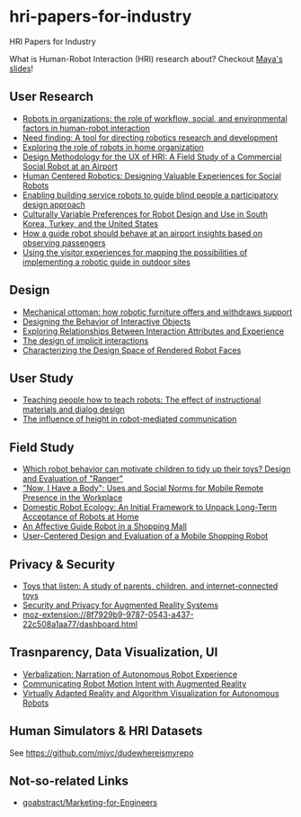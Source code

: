 # hri-papers-for-industry
HRI Papers for Industry

What is Human-Robot Interaction (HRI) research about? Checkout [Maya's slides](https://homes.cs.washington.edu/~todorov/courses/cseP590/07_HRI.pdf)!

## User Research

- [Robots in organizations: the role of workflow, social, and environmental factors in human-robot interaction](https://www.sunyoungkim.org/class/old/ede_sp17/readings/Week6_RobotsinOrganizations.pdf)
- [Need finding: A tool for directing robotics research and development](http://www.leilatakayama.org/downloads/Takayama.NeedFindingWorkshop_RSS2011.pdf)
- [Exploring the role of robots in home organization](https://www.researchgate.net/profile/Caroline-Pantofaru/publication/229068197_Exploring_the_role_of_robots_in_home_organization/links/5422100f0cf26120b7a00fca/Exploring-the-role-of-robots-in-home-organization.pdf)
- [Design Methodology for the UX of HRI: A Field Study of a Commercial Social Robot at an Airport](https://www.researchgate.net/profile/Meg-Tonkin/publication/322353247_Design_Methodology_for_the_UX_of_HRI_A_Field_Study_of_a_Commercial_Social_Robot_at_an_Airport/links/5b173bc7aca272d24cc3c578/Design-Methodology-for-the-UX-of-HRI-A-Field-Study-of-a-Commercial-Social-Robot-at-an-Airport.pdf)
- [Human Centered Robotics: Designing Valuable Experiences for Social Robots](http://socialrobotsinthewild.org/wp-content/uploads/2018/02/HRI-SRW_2018_paper_2.pdf)
- [Enabling building service robots to guide blind people a participatory design approach](https://homes.cs.washington.edu/~mcakmak/pdfs/2016/azenkot2016hri.pdf)
- [Culturally Variable Preferences for Robot Design and Use in South Korea, Turkey, and the United States](https://thrish.org/wp-content/uploads/2018/11/Culturally-variable-preferenaces-for-robot-design.pdf)
- [How a guide robot should behave at an airport insights based on observing passengers](http://spencer.eu/papers/joosseCTIT15.pdf)
- [Using the visitor experiences for mapping the possibilities of implementing a robotic guide in outdoor sites](https://ieeexplore.ieee.org/abstract/document/6343889)

## Design

- [Mechanical ottoman: how robotic furniture offers and withdraws support](https://vimeo.com/114106164)
- [Designing the Behavior of Interactive Objects](https://www.researchgate.net/profile/Nikolas-Martelaro/publication/311491451_Designing_the_Behavior_of_Interactive_Objects/links/5aa5eab50f7e9badd9ab5e98/Designing-the-Behavior-of-Interactive-Objects.pdf)
- [Exploring Relationships Between Interaction Attributes and Experience](https://www.researchgate.net/profile/Sarah-Diefenbach/publication/257197162_Exploring_Relationships_Between_Interaction_Attributes_and_Experience/links/00b7d5249c79cdec59000000/Exploring-Relationships-Between-Interaction-Attributes-and-Experience.pdf)
- [The design of implicit interactions](https://www.wendyju.com/publications/ImplicitInteraction-WJ.doc.pdf)
- [Characterizing the Design Space of Rendered Robot Faces](https://par.nsf.gov/servlets/purl/10067196)

## User Study

- [Teaching people how to teach robots: The effect of instructional materials and dialog design](http://www.leilatakayama.org/downloads/Takayama.PbD_HRI2014_prepress.pdf)
- [The influence of height in robot-mediated communication](http://web.tuat.ac.jp/~gvlab/ronbun/ReadingGroupHCR/The%20Influence%20of%20Height%20in%20Robot-Mediated%20Communication.pdf)

## Field Study

- [Which robot behavior can motivate children to tidy up their toys? Design and Evaluation of "Ranger"](https://academia.skadge.org/publis/fink2014which.pdf)
- ["Now, I Have a Body": Uses and Social Norms for Mobile Remote Presence in the Workplace](https://hai.ischool.utexas.edu/Publication/Paper%20PDFs/2011-CHI-telepresence.pdf)
- [Domestic Robot Ecology: An Initial Framework to Unpack Long-Term Acceptance of Robots at Home](http://www.hichristensen.com/hic-papers/SORO_2010.pdf)
- [An Affective Guide Robot in a Shopping Mall](http://citeseerx.ist.psu.edu/viewdoc/download?doi=10.1.1.152.3428&rep=rep1&type=pdf)
- [User-Centered Design and Evaluation of a Mobile Shopping Robot](https://www.nicola-doering.de/wp-content/uploads/2014/08/D%C3%B6ring-P%C3%B6schl-Gross-Bley-Martin-Boehme-2015-User-Centerd-Design-and-Evaluation-of-a-Mobile-Shopping-Robot.pdf)

## Privacy & Security

- [Toys that listen: A study of parents, children, and internet-connected toys](https://digitalcommons.law.uw.edu/cgi/viewcontent.cgi?article=1002&context=techlab)
- [Security and Privacy for Augmented Reality Systems](https://homes.cs.washington.edu/~yoshi/papers/arsec-cacm2014-preprint.pdf)
- [moz-extension://8f7929b9-9787-0543-a437-22c508a1aa77/dashboard.html](https://hcrlab.cs.washington.edu/assets/pdfs/2015/butler2015hri.pdf)

## Trasnparency, Data Visualization, UI

- [Verbalization: Narration of Autonomous Robot Experience](https://www.ijcai.org/Proceedings/16/Papers/127.pdf)
- [Communicating Robot Motion Intent with Augmented Reality](https://www.researchgate.net/profile/Hooman-Hedayati/publication/323595221_Communicating_Robot_Motion_Intent_with_Augmented_Reality/links/5abbed870f7e9bfc04559830/Communicating-Robot-Motion-Intent-with-Augmented-Reality.pdf)
- [Virtually Adapted Reality and Algorithm Visualization for Autonomous Robots](http://www.cs.cmu.edu/~mmv/papers/16robocup-danny.pdf)

## Human Simulators & HRI Datasets

See https://github.com/mjyc/dudewhereismyrepo

## Not-so-related Links

- [goabstract/Marketing-for-Engineers](https://github.com/goabstract/Marketing-for-Engineers)
